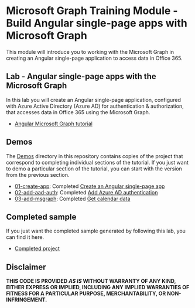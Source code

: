 # Microsoft Graph Training Module - Build Angular single-page apps with Microsoft Graph

This module will introduce you to working with the Microsoft Graph in creating an Angular single-page application to access data in Office 365.

## Lab - Angular single-page apps with the Microsoft Graph

In this lab you will create an Angular single-page application, configured with Azure Active Directory (Azure AD) for authentication & authorization, that accesses data in Office 365 using the Microsoft Graph.

- [Angular Microsoft Graph tutorial](https://docs.microsoft.com/graph/training/angular-tutorial)

## Demos

The [Demos](./Demos) directory in this repository contains copies of the project that correspond to completing individual sections of the tutorial. If you just want to demo a particular section of the tutorial, you can start with the version from the previous section.

- [01-create-app](Demos/01-create-app): Completed [Create an Angular single-page app](https://docs.microsoft.com/graph/training/angular-tutorial?tutorial-step=1)
- [02-add-aad-auth](Demos/02-add-aad-auth): Completed [Add Azure AD authentication](https://docs.microsoft.com/graph/training/angular-tutorial?tutorial-step=3)
- [03-add-msgraph](Demos/03-add-msgraph): Completed [Get calendar data](https://docs.microsoft.com/graph/training/angular-tutorial?tutorial-step=4)

## Completed sample

If you just want the completed sample generated by following this lab, you can find it here.

- [Completed project](Demos/03-add-msgraph)

## Disclaimer

**THIS CODE IS PROVIDED *AS IS* WITHOUT WARRANTY OF ANY KIND, EITHER EXPRESS OR IMPLIED, INCLUDING ANY IMPLIED WARRANTIES OF FITNESS FOR A PARTICULAR PURPOSE, MERCHANTABILITY, OR NON-INFRINGEMENT.**